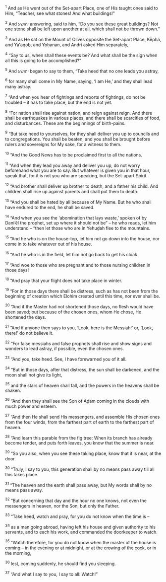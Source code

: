 <sup>1</sup> And as He went out of the Set-apart Place, one of His taught ones said to Him, “Teacher, see what stones! And what buildings!”

<sup>2</sup> And יהושע answering, said to him, “Do you see these great buildings? Not one stone shall be left upon another at all, which shall not be thrown down.”

<sup>3</sup> And as He sat on the Mount of Olives opposite the Set-apart Place, Kĕpha, and Ya‛aqoḇ, and Yoḥanan, and Andri asked Him separately,

<sup>4</sup> “Say to us, when shall these events be? And what shall be the sign when all this is going to be accomplished?”

<sup>5</sup> And יהושע began to say to them, “Take heed that no one leads you astray,

<sup>6</sup> for many shall come in My Name, saying, ‘I am He,’ and they shall lead many astray.

<sup>7</sup> “And when you hear of fightings and reports of fightings, do not be troubled – it has to take place, but the end is not yet.

<sup>8</sup> “For nation shall rise against nation, and reign against reign. And there shall be earthquakes in various places, and there shall be scarcities of food, and disturbances. These are the beginnings of birth-pains.

<sup>9</sup> “But take heed to yourselves, for they shall deliver you up to councils and to congregations. You shall be beaten, and you shall be brought before rulers and sovereigns for My sake, for a witness to them.

<sup>10</sup> “And the Good News has to be proclaimed first to all the nations.

<sup>11</sup> “And when they lead you away and deliver you up, do not worry beforehand what you are to say. But whatever is given you in that hour, speak that, for it is not you who are speaking, but the Set-apart Spirit.

<sup>12</sup> “And brother shall deliver up brother to death, and a father his child. And children shall rise up against parents and shall put them to death.

<sup>13</sup> “And you shall be hated by all because of My Name. But he who shall have endured to the end, he shall be saved.

<sup>14</sup> “And when you see the ‘abomination that lays waste,’ spoken of by Dani’ĕl the prophet, set up where it should not be” – he who reads, let him understand – “then let those who are in Yehuḏah flee to the mountains.

<sup>15</sup> “And he who is on the house-top, let him not go down into the house, nor come in to take whatever out of his house.

<sup>16</sup> “And he who is in the field, let him not go back to get his cloak.

<sup>17</sup> “And woe to those who are pregnant and to those nursing children in those days!

<sup>18</sup> “And pray that your flight does not take place in winter.

<sup>19</sup> “For in those days there shall be distress, such as has not been from the beginning of creation which Elohim created until this time, nor ever shall be.

<sup>20</sup> “And if the Master had not shortened those days, no flesh would have been saved; but because of the chosen ones, whom He chose, He shortened the days.

<sup>21</sup> “And if anyone then says to you, ‘Look, here is the Messiah!’ or, ‘Look, there!’ do not believe it.

<sup>22</sup> “For false messiahs and false prophets shall rise and show signs and wonders to lead astray, if possible, even the chosen ones.

<sup>23</sup> “And you, take heed. See, I have forewarned you of it all.

<sup>24</sup> “But in those days, after that distress, the sun shall be darkened, and the moon shall not give its light,

<sup>25</sup> and the stars of heaven shall fall, and the powers in the heavens shall be shaken.

<sup>26</sup> “And then they shall see the Son of Aḏam coming in the clouds with much power and esteem.

<sup>27</sup> “And then He shall send His messengers, and assemble His chosen ones from the four winds, from the farthest part of earth to the farthest part of heaven.

<sup>28</sup> “And learn this parable from the fig tree: When its branch has already become tender, and puts forth leaves, you know that the summer is near.

<sup>29</sup> “So you also, when you see these taking place, know that it is near, at the door.

<sup>30</sup> “Truly, I say to you, this generation shall by no means pass away till all this takes place.

<sup>31</sup> “The heaven and the earth shall pass away, but My words shall by no means pass away.

<sup>32</sup> “But concerning that day and the hour no one knows, not even the messengers in heaven, nor the Son, but only the Father.

<sup>33</sup> “Take heed, watch and pray, for you do not know when the time is –

<sup>34</sup> as a man going abroad, having left his house and given authority to his servants, and to each his work, and commanded the doorkeeper to watch.

<sup>35</sup> “Watch therefore, for you do not know when the master of the house is coming – in the evening or at midnight, or at the crowing of the cock, or in the morning,

<sup>36</sup> lest, coming suddenly, he should find you sleeping.

<sup>37</sup> “And what I say to you, I say to all: Watch!”

